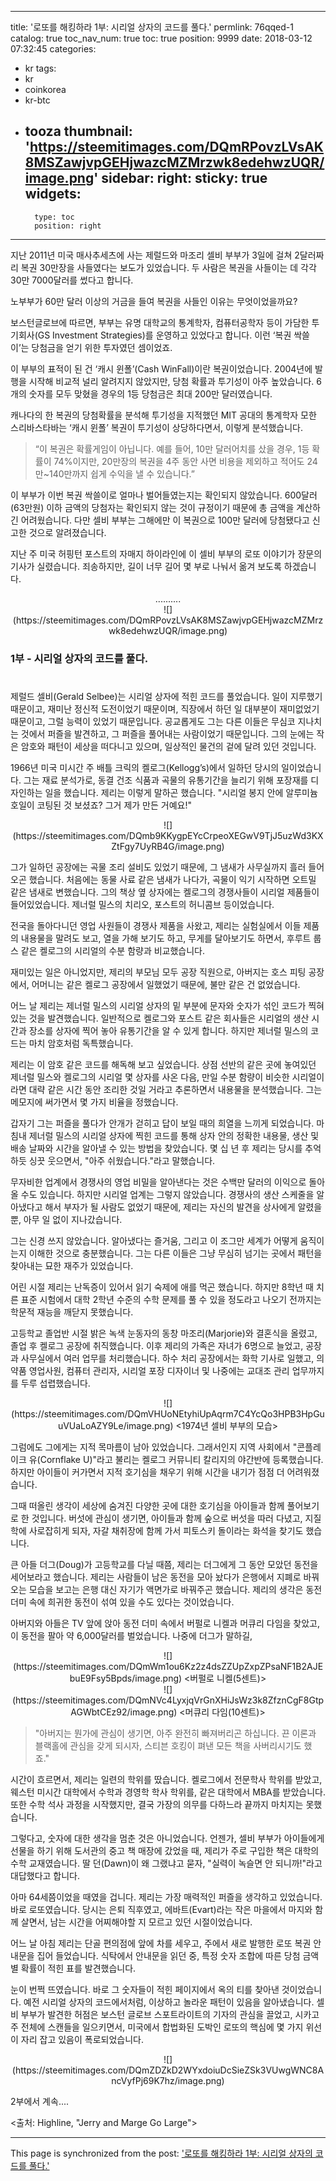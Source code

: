 
---
title: '로또를 해킹하라 1부: 시리얼 상자의 코드를 풀다.'
permlink: 76qqed-1
catalog: true
toc_nav_num: true
toc: true
position: 9999
date: 2018-03-12 07:32:45
categories:
- kr
tags:
- kr
- coinkorea
- kr-btc
- tooza
thumbnail: 'https://steemitimages.com/DQmRPovzLVsAK8MSZawjvpGEHjwazcMZMrzwk8edehwzUQR/image.png'
sidebar:
    right:
        sticky: true
widgets:
    -
        type: toc
        position: right
---


지난 2011년 미국 매사추세츠에 사는 제럴드와 마조리 셀비 부부가 3일에 걸쳐 2달러짜리 복권 30만장을 사들였다는 보도가 있었습니다.  두 사람은 복권을 사들이는 데 각각 30만 7000달러를 썼다고 합니다.

노부부가 60만 달러 이상의 거금을 들여 복권을 사들인 이유는 무엇이었을까요? 

보스턴글로브에 따르면, 부부는 유명 대학교의 통계학자, 컴퓨터공학자 등이 가담한 투기회사(GS Investment Strategies)를 운영하고 있었다고 합니다.  이런 ‘복권 싹쓸이’는 당첨금을 얻기 위한 투자였던 셈이었죠.

이 부부의 표적이 된 건 ‘캐시 윈폴’(Cash WinFall)이란 복권이었습니다.  2004년에 발행을 시작해 비교적 널리 알려지지 않았지만, 당첨 확률과 투기성이 아주 높았습니다.  6개의 숫자를 모두 맞혔을 경우의 1등 당첨금은 최대 200만 달러였습니다.

캐나다의 한 복권의 당첨확률을 분석해 투기성을 지적했던 MIT 공대의 통계학자 모한 스리바스타바는 ‘캐시 윈폴’ 복권이 투기성이 상당하다면서, 이렇게 분석했습니다.

>“이 복권은 확률게임이 아닙니다.  예를 들어, 10만 달러어치를 샀을 경우, 1등 확률이 74%이지만, 20만장의 복권을 4주 동안 사면 비용을 제외하고 적어도 24만~140만까지 쉽게 수익을 낼 수 있습니다.”

이 부부가 이번 복권 싹쓸이로 얼마나 벌어들였는지는 확인되지 않았습니다.  600달러(63만원) 이하 금액의 당첨자는 확인되지 않는 것이 규정이기 때문에 총 금액을 계산하긴 어려웠습니다.  다만 셀비 부부는 그해에만 이 복권으로 100만 달러에 당첨됐다고 신고한 것으로 알려졌습니다.

지난 주 미국 허핑턴 포스트의 자매지 하이라인에 이 셀비 부부의 로또 이야기가 장문의 기사가 실렸습니다.  죄송하지만, 길이 너무 길어 몇 부로 나눠서 옮겨 보도록 하겠습니다. 

<center>
..........
</center>

<center>
![](https://steemitimages.com/DQmRPovzLVsAK8MSZawjvpGEHjwazcMZMrzwk8edehwzUQR/image.png)
</center>

### 1부 - 시리얼 상자의 코드를 풀다.
#
제럴드 셀비(Gerald Selbee)는 시리얼 상자에 적힌 코드를 풀었습니다.  일이 지루했기 때문이고,  재미난 정신적 도전이었기 때문이며, 직장에서 하던 일 대부분이 재미없었기 때문이고, 그럴 능력이 있었기 때문입니다.  공교롭게도 그는 다른 이들은 무심코 지나치는 것에서 퍼즐을 발견하고, 그 퍼즐을 풀어내는 사람이었기 때문입니다.  그의 눈에는 작은 암호와 패턴이  세상을 떠다니고 있으며, 일상적인 물건의 겉에 달려 있던 것입니다. 

1966년 미국 미시간 주 배틀 크릭의 켈로그(Kellogg’s)에서 일하던 당시의 일이었습니다.  그는 재료 분석가로, 동결 건조 식품과 곡물의 유통기간을 늘리기 위해 포장재를 디자인하는 일을 했습니다.  제리는 이렇게 말하곤 했습니다.  "시리얼 봉지 안에 알루미늄 호일이 코팅된 것 보셨죠?  그거 제가 만든 거예요!" 

<center>
![](https://steemitimages.com/DQmb9KKygpEYcCrpeoXEGwV9TjJ5uzWd3KXZtFgy7UyRB4G/image.png)
</center>

그가 일하던 공장에는 곡물 조리 설비도 있었기 때문에, 그 냄새가 사무실까지 흘러 들어오곤 했습니다.  처음에는 동물 사료 같은 냄새가 나다가, 곡물이 익기 시작하면 오트밀 같은 냄새로 변했습니다.  그의 책상 옆 상자에는 켈로그의 경쟁사들이 시리얼 제품들이 들어있었습니다.  제너럴 밀스의 치리오, 포스트의 허니콤브 등이었습니다. 

전국을 돌아다니던 영업 사원들이 경쟁사 제품을 사왔고, 제리는 실험실에서 이들 제품의 내용물을 말려도 보고, 열을 가해 보기도 하고, 무게를 달아보기도 하면서, 후루트 룹스 같은 켈로그의 시리얼의 수분 함량과 비교했습니다.  

재미있는 일은 아니었지만, 제리의 부모님 모두 공장 직원으로, 아버지는 호스 피팅 공장에서, 어머니는 같은 켈로그 공장에서 일했었기 때문에, 불만 같은 건 없었습니다. 

어느 날 제리는 제너럴 밀스의 시리얼 상자의 밑 부분에 문자와 숫자가 섞인 코드가 찍혀있는 것을 발견했습니다.  일반적으로 켈로그와 포스트 같은 회사들은 시리얼의 생산 시간과 장소를 상자에 찍어 놓아 유통기간을 알 수 있게 합니다.  하지만 제너럴 밀스의 코드는 마치 암호처럼 독특했습니다.

제리는 이 암호 같은 코드를 해독해 보고 싶었습니다.  상점 선반의 같은 곳에 놓여있던 제너럴 밀스와 켈로그의 시리얼 몇 상자를 사온 다음, 만일 수분 함량이 비슷한 시리얼이라면 대략 같은 시간 동안 조리한 것일 거라고 추론하면서 내용물을 분석했습니다.  그는 메모지에 써가면서 몇 가지 비율을 정했습니다.

갑자기 그는 퍼즐을 풀다가 안개가 걷히고 답이 보일 때의 희열을 느끼게 되었습니다.  마침내 제너럴 밀스의 시리얼 상자에 찍힌 코드를 통해 상자 안의 정확한 내용물, 생산 및 배송 날짜와 시간을 알아낼 수 있는 방법을 찾았습니다.  몇 십 년 후 제리는 당시를 추억하듯 싱끗 웃으면서, "아주 쉬웠습니다."라고 말했습니다. 

무자비한 업계에서 경쟁사의 영업 비밀을 알아낸다는 것은 수백만 달러의 이익으로 돌아 올 수도 있습니다.  하지만 시리얼 업계는 그렇지 않았습니다.   경쟁사의 생산 스케줄을 알아냈다고 해서 부자가 될 사람도 없었기 때문에, 제리는 자신의 발견을 상사에게 알렸을 뿐, 아무 일 없이 지나갔습니다. 

그는 신경 쓰지 않았습니다.  알아냈다는 즐거움, 그리고 이 조그만 세계가 어떻게 움직이는지 이해한 것으로 충분했습니다. 그는 다른 이들은 그냥 무심히 넘기는 곳에서 패턴을 찾아내는 묘한 재주가 있었습니다. 

어린 시절 제리는 난독증이 있어서 읽기 숙제에 애를 먹곤 했습니다.  하지만 8학년 때 치른 표준 시험에서 대학 2학년 수준의 수학 문제를 풀 수 있을 정도라고 나오기 전까지는 학문적 재능을 깨닫지 못했습니다.

고등학교 졸업반 시절  밝은 녹색 눈동자의 동창 마조리(Marjorie)와 결혼식을 올렸고, 졸업 후 켈로그 공장에 취직했습니다.  이후 제리의 가족은 자녀가 6명으로 늘었고, 공장과 사무실에서 여러 업무를 처리했습니다.  하수 처리 공장에서는 화학 기사로 일했고, 의약품 영업사원, 컴퓨터 관리자, 시리얼 포장 디자이너 및 나중에는 교대조 관리 업무까지를 두루 섭렵했습니다. 

<center>
![](https://steemitimages.com/DQmVHUoNEtyhiUpAqrm7C4YcQo3HPB3HpGuuVUaLoAZY9Le/image.png)
<1974년 셀비 부부의 모습>
</center>

그럼에도 그에게는 지적 목마름이 남아 있었습니다. 그래서인지 지역 사회에서 "콘플레이크 유(Cornflake U)"라고 불리는 켈로그 커뮤니티 칼리지의 야간반에 등록했습니다. 하지만 아이들이 커가면서 지적 호기심을 채우기 위해 시간을 내기가 점점 더 어려워졌습니다.  

그때 떠올린 생각이 세상에 숨겨진 다양한 곳에 대한 호기심을 아이들과 함께 풀어보기로 한 것입니다.   버섯에 관심이 생기면, 아이들과 함께 숲으로 버섯을 따러 다녔고, 지질학에 사로잡히게 되자, 자갈 채취장에 함께 가서 피토스키 돌이라는 화석을 찾기도 했습니다.

큰 아들 더그(Doug)가 고등학교를 다닐 때쯤, 제리는 더그에게 그 동안 모았던 동전을 세어보라고 했습니다.  제리는 사람들이 남은 동전을 모아 놨다가 은행에서 지폐로 바꿔오는 모습을 보고는 은행 대신 자기가 액면가로 바꿔주곤 했습니다.  제리의 생각은 동전 더미 속에 희귀한 동전이 섞여 있을 수도 있다는 것이었습니다.

아버지와 아들은 TV 앞에 앉아 동전 더미 속에서 버펄로 니켈과 머큐리 다임을 찾았고, 이 동전을 팔아 약 6,000달러를 벌었습니다.  나중에 더그가 말하길, 

<center>
![](https://steemitimages.com/DQmWm1ou6Kz2z4dsZZUpZxpZPsaNF1B2AJEbuE9Fsy5Bpds/image.png)
<버펄로 니켈(5센트)>
</center>

<center>
![](https://steemitimages.com/DQmNVc4LyxjqVrGnXHiJsWz3k8ZfznCgF8GtpAGWbtCEz92/image.png)
<머큐리 다임(10센트)>
</center>

>"아버지는 뭔가에 관심이 생기면, 아주 완전히 빠져버리곤 하십니다.  끈 이론과 블랙홀에 관심을 갖게 되시자, 스티븐 호킹이 펴낸 모든 책을 사버리시기도 했죠."

시간이 흐르면서, 제리는 일련의 학위를 땄습니다. 켈로그에서 전문학사 학위를 받았고, 웨스턴 미시간 대학에서 수학과 경영학 학사 학위를, 같은 대학에서 MBA를 받았습니다.  또한 수학 석사 과정을 시작했지만, 결국 가장의 의무를 다하느라 끝까지 마치지는 못했습니다. 

그렇다고, 숫자에 대한 생각을 멈춘 것은 아니었습니다.  언젠가, 셀비 부부가 아이들에게 선물을 하기 위해 도서관의 중고 책 매장에 갔었을 때, 제리가 주로 구입한 책은 대학의 수학 교재였습니다.  딸 던(Dawn)이 왜 그랬냐고 묻자, "실력이 녹슬면 안 되니까!"라고 대답했다고 합니다. 

아마 64세쯤이었을 때였을 겁니다.  제리는 가장 매력적인 퍼즐을 생각하고 있었습니다.  바로 로또였습니다.  당시는 은퇴 직후였고, 에바트(Evart)라는 작은 마을에서 마지와 함께 살면서, 남는 시간을 어찌해야할 지 모르고 있던 시절이었습니다.

어느 날 아침 제리는 단골 편의점에 앞에 차를 세우고, 주에서 새로 발행한 로또 복권 안내문을 집어 들었습니다.  식탁에서 안내문을 읽던 중, 특정 숫자 조합에 따른 당첨 금액 별 확률이 적힌 표를 발견했습니다.

눈이 번쩍 뜨였습니다.  바로 그 숫자들이 적힌 페이지에서 옥의 티를 찾아낸 것이었습니다.  예전 시리얼 상자의 코드에서처럼, 이상하고 놀라운 패턴이 있음을 알아냈습니다.  셀비 부부가 발견한 허점은 보스턴 글로브 스포트라이트의 기자의 관심을 끌었고, 시카고 주 전체에 스캔들을 일으키면서, 미국에서 합법화된 도박인 로또의 핵심에 몇 가지 위선이 자리 잡고 있음이 폭로되었습니다.

<center>
![](https://steemitimages.com/DQmZDZkD2WYxdoiuDcSieZSk3VUwgWNC8AncVyfPj69K7hz/image.png)
</center>

2부에서 계속....

<출처: Highline, "Jerry and Marge Go Large">

- - -

This page is synchronized from the post: ['로또를 해킹하라 1부: 시리얼 상자의 코드를 풀다.'](https://steemit.com/@pius.pius/76qqed-1)
